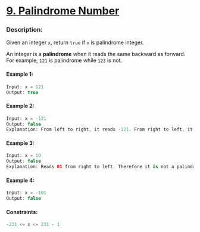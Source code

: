 # [9. Palindrome Number](https://leetcode.com/problems/palindrome-number/)

### Description:

Given an integer ```x```, return ```true``` if ```x``` is palindrome integer.

An integer is a **palindrome** when it reads the same backward as forward. For example, ```121``` is palindrome while ```123``` is not.

#### Example 1:
```swift
Input: x = 121
Output: true
```

#### Example 2:
```swift
Input: x = -121
Output: false
Explanation: From left to right, it reads -121. From right to left, it becomes 121-. Therefore it is not a palindrome.
```

#### Example 3:
```swift
Input: x = 10
Output: false
Explanation: Reads 01 from right to left. Therefore it is not a palindrome.
```

#### Example 4:
```swift
Input: x = -101
Output: false
``` 

#### Constraints:
```swift
-231 <= x <= 231 - 1
```